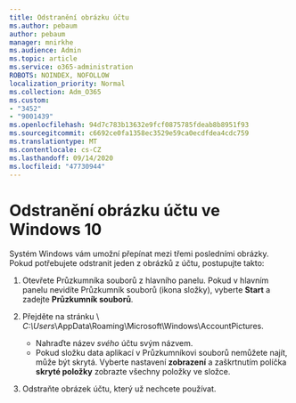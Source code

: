 ```yaml
---
title: Odstranění obrázku účtu
ms.author: pebaum
author: pebaum
manager: mnirkhe
ms.audience: Admin
ms.topic: article
ms.service: o365-administration
ROBOTS: NOINDEX, NOFOLLOW
localization_priority: Normal
ms.collection: Adm_O365
ms.custom:
- "3452"
- "9001439"
ms.openlocfilehash: 94d7c783b13632e9fcf0875785fdeab8b8951f93
ms.sourcegitcommit: c6692ce0fa1358ec3529e59ca0ecdfdea4cdc759
ms.translationtype: MT
ms.contentlocale: cs-CZ
ms.lasthandoff: 09/14/2020
ms.locfileid: "47730944"
---
```

# <a name="delete-an-account-picture-in-windows-10"></a>Odstranění obrázku účtu ve Windows 10

Systém Windows vám umožní přepínat mezi třemi posledními obrázky. Pokud potřebujete odstranit jeden z obrázků z účtu, postupujte takto:

1. Otevřete Průzkumníka souborů z hlavního panelu. Pokud v hlavním panelu nevidíte Průzkumník souborů (ikona složky), vyberte **Start** a zadejte **Průzkumník souborů**.

2. Přejděte na stránku \\ *C:\Users*\AppData\Roaming\Microsoft\Windows\AccountPictures. 
    - Nahraďte název *svého* účtu svým názvem.
    - Pokud složku data aplikací v Průzkumníkovi souborů nemůžete najít, může být skrytá. Vyberte nastavení **zobrazení** a zaškrtnutím políčka **skryté položky** zobrazte všechny položky ve složce.

3. Odstraňte obrázek účtu, který už nechcete používat.
 
 